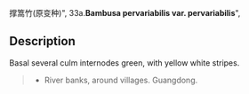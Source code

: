 撑篙竹(原变种)",
33a.**Bambusa pervariabilis var. pervariabilis**",

## Description
Basal several culm internodes green, with yellow white stripes.

> * River banks, around villages. Guangdong.
